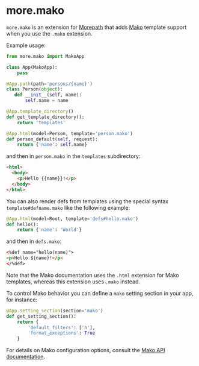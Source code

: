 # more.mako

`more.mako` is an extension for [Morepath](http://morepath.readthedocs.io) that adds [Mako](http://makotemplates.org)
template support when you use the `.mako` extension.

Example usage:

```python
from more.mako import MakoApp

class App(MakoApp):
    pass

@App.path(path='persons/{name}')
class Person(object):
   def __init__(self, name):
       self.name = name

@App.template_directory()
def get_template_directory():
    return 'templates'

@App.html(model=Person, template='person.mako')
def person_default(self, request):
    return {'name': self.name}
```

and then in `person.mako` in the `templates` subdirectory:

```html
<html>
  <body>
    <p>Hello {{name}}!</p>
  </body>
</html>
```

You can also render defs from templates using the special syntax
`template#defname.mako` like the following example:

```python
@App.html(model=Root, template='defs#hello.mako')
def hello():
    return {'name': 'World'}
```

and then in `defs.mako`:

```html
<%def name="hello(name)">
<p>Hello ${name}!</p>
</%def>
```

Note that the Mako documentation uses the `.html` extension for
Mako templates, whereas this extension uses `.mako` instead.

To control Mako behavior you can define a `mako` setting section
in your app, for instance:

```python
@App.setting_section(section='mako')
def get_setting_section():
    return {
        'default_filters': ['h'],
        'format_exceptions': True
    }
```

For details on Mako configuration options, consult the [Mako API
documentation](http://docs.makotemplates.org/en/latest/usage.html#api-reference).
